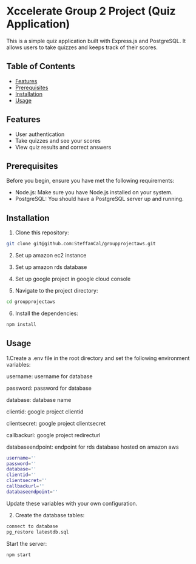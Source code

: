 # Xccelerate Group 2 Project (Quiz Application)

This is a simple quiz application built with Express.js and PostgreSQL. It allows users to take quizzes and keeps track of their scores.

## Table of Contents

- [Features](#features)
- [Prerequisites](#prerequisites)
- [Installation](#installation)
- [Usage](#usage)

## Features

- User authentication
- Take quizzes and see your scores
- View quiz results and correct answers

## Prerequisites

Before you begin, ensure you have met the following requirements:

- Node.js: Make sure you have Node.js installed on your system.
- PostgreSQL: You should have a PostgreSQL server up and running.

## Installation

1. Clone this repository:

```bash
git clone git@github.com:SteffanCal/groupprojectaws.git
```

2. Set up amazon ec2 instance

3. Set up amazon rds database

4. Set up google project in google cloud console

5. Navigate to the project directory:

```bash
cd groupprojectaws
```

6. Install the dependencies:

```bash
npm install
```

## Usage

1.Create a .env file in the root directory and set the following environment variables:

username: username for database

password: password for database

database: database name

clientid: google project clientid

clientsecret: google project clientsecret

callbackurl: google project redirecturl

databaseendpoint: endpoint for rds database hosted on amazon aws

```bash
username=''
password=''
database=''
clientid=''
clientsecret=''
callbackurl=''
databaseendpoint=''

```

Update these variables with your own configuration.

2. Create the database tables:

```bash
connect to database
pg_restore latestdb.sql
```

Start the server:

```bash
npm start
```
